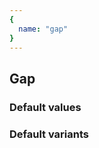 ```yaml
---
{
  name: "gap"
}
---
```


## Gap

### Default values
<!-- defaults.values.start -->
<!-- defaults.values.end -->


### Default variants
<!-- defaults.variants.start -->
<!-- defaults.variants.end -->
